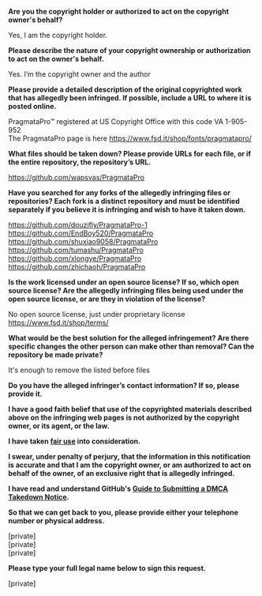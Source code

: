 **Are you the copyright holder or authorized to act on the copyright owner's behalf?**

Yes, I am the copyright holder.

**Please describe the nature of your copyright ownership or authorization to act on the owner's behalf.**

Yes. I’m the copyright owner and the author

**Please provide a detailed description of the original copyrighted work that has allegedly been infringed. If possible, include a URL to where it is posted online.**

PragmataPro™ registered at US Copyright Office with this code VA 1-905-952  
The PragmataPro page is here https://www.fsd.it/shop/fonts/pragmatapro/

**What files should be taken down? Please provide URLs for each file, or if the entire repository, the repository’s URL.**

https://github.com/wapsvas/PragmataPro

**Have you searched for any forks of the allegedly infringing files or repositories? Each fork is a distinct repository and must be identified separately if you believe it is infringing and wish to have it taken down.**

https://github.com/douzifly/PragmataPro-1  
https://github.com/EndBoy520/PragmataPro  
https://github.com/shuxiao9058/PragmataPro  
https://github.com/tumashu/PragmataPro  
https://github.com/xlongye/PragmataPro  
https://github.com/zhichaoh/PragmataPro  

**Is the work licensed under an open source license? If so, which open source license? Are the allegedly infringing files being used under the open source license, or are they in violation of the license?**

No open source license, just under proprietary license  
https://www.fsd.it/shop/terms/

**What would be the best solution for the alleged infringement? Are there specific changes the other person can make other than removal? Can the repository be made private?**

It's enough to remove the listed before files

**Do you have the alleged infringer’s contact information? If so, please provide it.**

**I have a good faith belief that use of the copyrighted materials described above on the infringing web pages is not authorized by the copyright owner, or its agent, or the law.**

**I have taken <a href="https://www.lumendatabase.org/topics/22">fair use</a> into consideration.**

**I swear, under penalty of perjury, that the information in this notification is accurate and that I am the copyright owner, or am authorized to act on behalf of the owner, of an exclusive right that is allegedly infringed.**

**I have read and understand GitHub's <a href="https://help.github.com/articles/guide-to-submitting-a-dmca-takedown-notice/">Guide to Submitting a DMCA Takedown Notice</a>.**

**So that we can get back to you, please provide either your telephone number or physical address.**

[private]  
[private]  
[private]  

**Please type your full legal name below to sign this request.**

[private]
